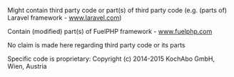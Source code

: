 Might contain third party code or part(s) of third party code
(e.g. (parts of) Laravel framework - www.laravel.com)

Contain (modified) part(s) of FuelPHP framework - www.fuelphp.com

No claim is made here regarding third party code or its parts

Specific code is proprietary: Copyright (c) 2014-2015 KochAbo GmbH, Wien, Austria
